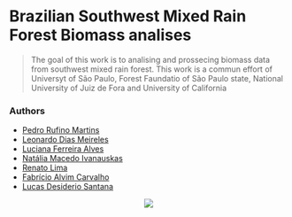 
# Brazilian Southwest Mixed Rain Forest Biomass analises



> The goal of this work is to analising and prossecing biomass data from southwest mixed rain forest.
> This work is a commun effort of Universyt of São Paulo, Forest Faundatio of São Paulo state, National University of Juiz de Fora and University of California

### Authors

* [Pedro Rufino Martins](https://orcid.org/0000-0001-7852-1410) 
* [Leonardo Dias Meireles](https://orcid.org/0000-0001-5723-0593)
* [Luciana Ferreira Alves](https://orcid.org/0000-0002-8944-1851)
* [Natália Macedo Ivanauskas](https://search.scielo.org/?lang=en&q=au:IVANAUSKAS,+NATALIA+MACEDO)
* [Renato Lima]()
* [Fabrício Alvim Carvalho](https://orcid.org/0000-0001-7301-9448)
* [Lucas Desiderio Santana]() 


<!-- badges: start -->

<!-- badges: end -->

<div align="center">
  
  ![](https://conexaoplaneta.com.br/wp-content/uploads/2020/06/1_Floresta-com-arauc%C3%A1ria-Turvo-PR.jpg)

</div>

